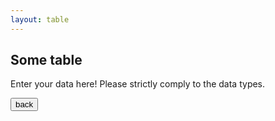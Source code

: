 ```yaml
---
layout: table
---
```


## Some table
Enter your data here! Please strictly comply to the data types.


<a href="./tools" target="_blank"><button>back</button></a>
